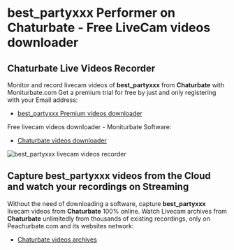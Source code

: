 # best_partyxxx Performer on Chaturbate - Free LiveCam videos downloader

## Chaturbate Live Videos Recorder

Monitor and record livecam videos of **best_partyxxx** from **Chaturbate** with Moniturbate.com
Get a premium trial for free by just and only registering with your Email address:
* [best_partyxxx Premium videos downloader](https://moniturbate.com/request-demo-licence-key.html)

Free livecam videos downloader - Moniturbate Software:
* [Chaturbate videos downloader](https://moniturbate.com/moniturbate-download-software.html)

![best_partyxxx livecam videos recorder](https://peachurnet.com/templates/moniturbate-software.png)


## Capture best_partyxxx videos from the Cloud and watch your recordings on Streaming

Without the need of downloading a software, capture **best_partyxxx** livecam videos from **Chaturbate** 100% online.
Watch Livecam archives from **Chaturbate** unlimitedly from thousands of existing recordings, only on Peachurbate.com and its websites network:
* [Chaturbate videos archives](https://peachurnet.com/)